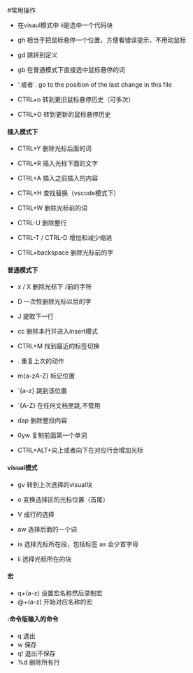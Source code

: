 #常用操作

* 在visaul模式中  ii是选中一个代码块

* gh 相当于把鼠标悬停一个位置，方便看错误提示，不用动鼠标

* gd 跳转到定义

* gb 在普通模式下直接选中鼠标悬停的词

* '.或者`.  go to the position of the last change in this file

* CTRL+o 转到更旧鼠标悬停历史（可多次）

* CTRL+O 转到更新的鼠标悬停历史

#### 插入模式下

* CTRL+Y 删除光标后面的词

* CTRL+R 插入光标下面的文字

* CTRL+A 插入之前插入的内容

* CTRL+H 查找替换（vscode模式下）

* CTRL+W 删除光标前的词

* CTRL-U 删除整行

* CTRL-T / CTRL-D 增加和减少缩进

* CTRL+backspace 删除光标前的字

#### 普通模式下

* x / X 删除光标下 /前的字符

* D 一次性删除光标以后的字

* J 提取下一行

* cc 删除本行并进入insert模式

* CTRL+M 找到最近的标签切换

* . 重复上次的动作

* m{a-zA-Z}  标记位置

* `{a-z} 跳到该位置

* `{A-Z} 在任何文档里跳,不管用

* dap  删除整段内容

* 0yw 复制前面第一个单词

* CTRL+ALT+向上或者向下在对应行会增加光标

#### visual模式
* gv 转到上次选择的visual块

* o 变换选择区的光标位置（首尾）

* V 成行的选择

* aw 选择后面的一个词

* is 选择光标所在段，包括标签 as 会少首字母

* ii 选择光标所在的块

#### 宏
* q+(a-z) 设置宏名称然后录制宏
* @+(a-z) 开始对应名称的宏 

#### :命令版输入的命令
* q 退出
* w 保存
* q! 退出不保存
* %d 删除所有行